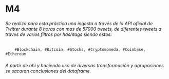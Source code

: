 # M4
###### Se realiza para esta práctica una ingesta a través de la API oficial de Twitter durante 8 horas con mas de 57000 tweets, de diferentes tweets a traves de varios filtros por hashtags siendo estos: 
```
    #Blockchain, #Bitcoin, #Stocks, #Cryptomoneda, #Coinbase, #Ethereum 
```

###### A partir de ahí y haciendo uso de diversas transformación y agrupaciones se sacaran conclusiones del dataframe.

